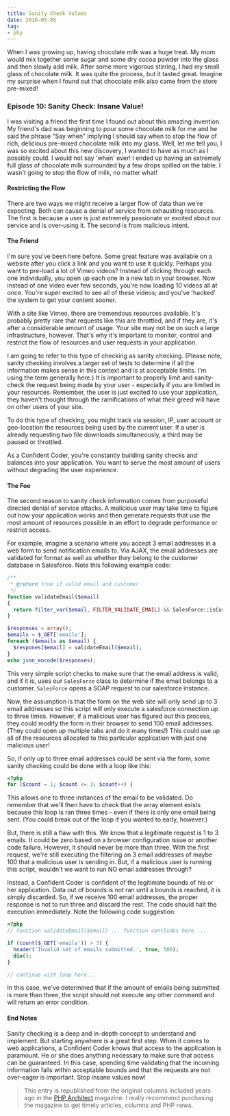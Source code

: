 ```yaml
---
title: Sanity Check Values
date: 2016-05-05
tag:
- php
---
```

When I was growing up, having chocolate milk was a huge treat.  My mom would mix together some sugar and some dry cocoa powder into the glass and then slowly add milk.  After some more vigorous stirring, I had my small glass of chocolate milk.  It was quite the process, but it tasted great.  Imagine my surprise when I found out that chocolate milk also came from the store pre-mixed!

<!--more-->

### Episode 10: Sanity Check: Insane Value!

I was visiting a friend the first time I found out about this amazing invention.  My friend's dad was beginning to pour some chocolate milk for me and he said the phrase "Say when" implying I should say when to stop the flow of rich, delicious pre-mixed chocolate milk into my glass.  Well, let me tell you, I was so excited about this new discovery, I wanted to have as much as I possibly could.  I would not say 'when' ever!  I ended up having an extremely full glass of chocolate milk surrounded by a few drops spilled on the table.  I wasn't going to stop the flow of milk, no matter what!

#### Restricting the Flow

There are two ways we might receive a larger flow of data than we're expecting.  Both can cause a denial of service from exhausting resources.  The first is because a user is just extremely passionate or excited about our service and is over-using it.  The second is from malicious intent.  

#### The Friend

I'm sure you've been here before.  Some great feature was available on a website after you click a link and you want to use it quickly.  Perhaps you want to pre-load a lot of Vimeo videos?  Instead of clicking through each one individually, you open up each one in a new tab in your browser.  Now instead of one video ever few seconds, you're now loading 10 videos all at once.  You're super excited to see all of these videos; and you've 'hacked' the system to get your content sooner.

With a site like Vimeo, there are tremendous resources available.  It's probably pretty rare that requests like this are throttled, and if they are, it's after a considerable amount of usage.  Your site may not be on such a large infrastructure, however.  That's why it's important to monitor, control and restrict the flow of resources and user requests in your application.

I am going to refer to this type of checking as sanity checking.  (Please note, sanity checking involves a larger set of tests to determine if all the information makes sense in this context and is at acceptable limits.  I'm using the term generally here.)  It is important to properly limit and sanity-check the request being made by your user - especially if you are limited in your resources.  Remember, the user is just excited to use your application, they haven't thought through the ramifications of what their greed will have on other users of your site.

To do this type of checking, you might track via session, IP, user account or geo-location the resources being used by the current user.  If a user is already requesting two file downloads simultaneously, a third may be paused or throttled.  

As a Confident Coder, you're constantly building sanity checks and balances into your application.  You want to serve the most amount of users without degrading the user experience.  

#### The Foe

The second reason to sanity check information comes from purposeful directed denial of service attacks.  A malicious user may take time to figure out how your application works and then generate requests that use the most amount of resources possible in an effort to degrade performance or restrict access.  

For example, imagine a scenario where you accept 3 email addresses in a web form to send notification emails to.  Via AJAX, the email addresses are validated for format as well as whether they belong to the customer database in Salesforce.  Note this following example code:

```php
/**
 * @return true if valid email and customer
 */
function validateEmail($email)
{
  return filter_var($email, FILTER_VALIDATE_EMAIL) && SalesForce::isCustomer($email);
}

$responses = array();
$emails = $_GET['emails'];
foreach ($emails as $email) {
  $respones[$email] = validateEmail($email);
}
echo json_encode($responses);
```

This very simple script checks to make sure that the email address is valid, and if it is, uses our `SalesForce` class to determine if the email belongs to a customer.  `SalesForce` opens a SOAP request to our salesforce instance.

Now, the assumption is that the form on the web site will only send up to 3 email addresses so this script will only execute a salesforce connection up to three times.  However, if a malicious user has figured out this process, they could modify the form in their browser to send 100 email addresses.  (They could open up multiple tabs and do it many times!)  This could use up all of the resources allocated to this particular application with just one malicious user!  

So, if only up to three email addresses could be sent via the form, some sanity checking could be done with a loop like this:

```php 
<?php
for ($count = 1; $count <= 3; $count++) {
```

This allows one to three instances of the email to be validated.  Do remember that we'll then have to check that the array element exists because this loop is ran three times - even if there is only one email being sent.  (You could break out of the loop if you wanted to early, however.)

But, there is still a flaw with this.  We know that a legitimate request is 1 to 3 emails.  It could be zero based on a browser configuration issue or another code failure.  However, it should never be more than three.  With the first request, we're still executing the filtering on 3 email addresses of maybe 100 that a malicious user is sending in.  But, if a malicious user is running this script, wouldn't we want to run NO email addresses through?

Instead, a Confident Coder is confident of the legitimate bounds of his or her application.  Data out of bounds is not ran until a bounds is reached, it is simply discarded.  So, if we receive 100 email addresses, the proper response is not to run three and discard the rest.  The code should halt the execution immediately.  Note the following code suggestion:

```php 
<?php
// function validateEmail($email) ... function concludes here ...

if (count($_GET['emails')) > 3) {
  header('Invalid set of emails submitted.', true, 500);
  die();
}

// continue with loop here...
```

In this case, we've determined that if the amount of emails being submitted is more than three, the script should not execute any other command and will return an error condition.

#### End Notes

Sanity checking is a deep and in-depth concept to understand and implement.  But starting anywhere is a great first step.  When it comes to web applications, a Confident Coder knows that access to the application is paramount.  He or she does anything necessary to make sure that access can be guaranteed.  In this case, spending time validating that the incoming information falls within acceptable bounds and that the requests are not over-eager is important.  Stop insane values now!

> This entry is republished from the original columns included years ago in the [PHP Architect](http://phparch.com) magazine.  I really recommend purchasing the magazine to get timely articles, columns and PHP news.
